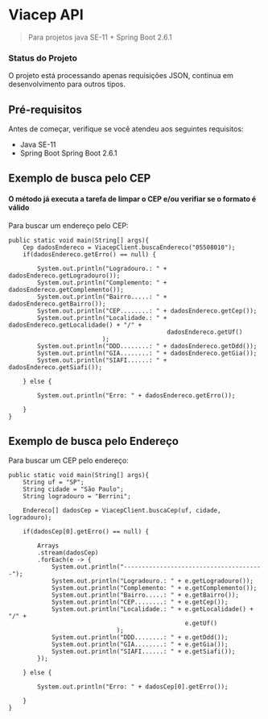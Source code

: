 # Viacep API

> Para projetos java SE-11 + Spring Boot 2.6.1 

### Status do Projeto

O projeto está processando apenas requisições JSON, continua em desenvolvimento para outros tipos.

## Pré-requisitos

Antes de começar, verifique se você atendeu aos seguintes requisitos:

* Java SE-11
* Spring Boot Spring Boot 2.6.1

## Exemplo de busca pelo CEP 
#### O método já executa a tarefa de limpar o CEP  e/ou verifiar se o formato é válido   

Para buscar um endereço pelo CEP:

```javaposition-relativeoverflow-auto
public static void main(String[] args){
	Cep dadosEndereco = ViacepClient.buscaEndereco("05508010");
	if(dadosEndereco.getErro() == null) {
		
		System.out.println("Logradouro.: " + dadosEndereco.getLogradouro());
		System.out.println("Complemento: " + dadosEndereco.getComplemento());
		System.out.println("Bairro.....: " + dadosEndereco.getBairro());
		System.out.println("CEP........: " + dadosEndereco.getCep());
		System.out.println("Localidade.: " + dadosEndereco.getLocalidade() + "/" +
											dadosEndereco.getUf()
						  );
		System.out.println("DDD........: " + dadosEndereco.getDdd());
		System.out.println("GIA........: " + dadosEndereco.getGia());
		System.out.println("SIAFI......: " + dadosEndereco.getSiafi());
		
	} else {
		
		System.out.println("Erro: " + dadosEndereco.getErro());		

	}
}
```

## Exemplo de busca pelo Endereço    

Para buscar um CEP pelo endereço:

```javaposition-relativeoverflow-auto
public static void main(String[] args){
	String uf = "SP";
	String cidade = "São Paulo";
	String logradouro = "Berrini";
	
	Endereco[] dadosCep = ViacepClient.buscaCep(uf, cidade, logradouro);
	
	if(dadosCep[0].getErro() == null) {			
	
		Arrays
		.stream(dadosCep)
		.forEach(e -> {
			System.out.println("---------------------------------------");
			System.out.println("Logradouro.: " + e.getLogradouro());
			System.out.println("Complemento: " + e.getComplemento());
			System.out.println("Bairro.....: " + e.getBairro());
			System.out.println("CEP........: " + e.getCep());
			System.out.println("Localidade.: " + e.getLocalidade() + "/" +
												 e.getUf()
							  );
			System.out.println("DDD........: " + e.getDdd());
			System.out.println("GIA........: " + e.getGia());
			System.out.println("SIAFI......: " + e.getSiafi());
		});		
	
	} else {
		
		System.out.println("Erro: " + dadosCep[0].getErro());		
	
	}
}
```


 